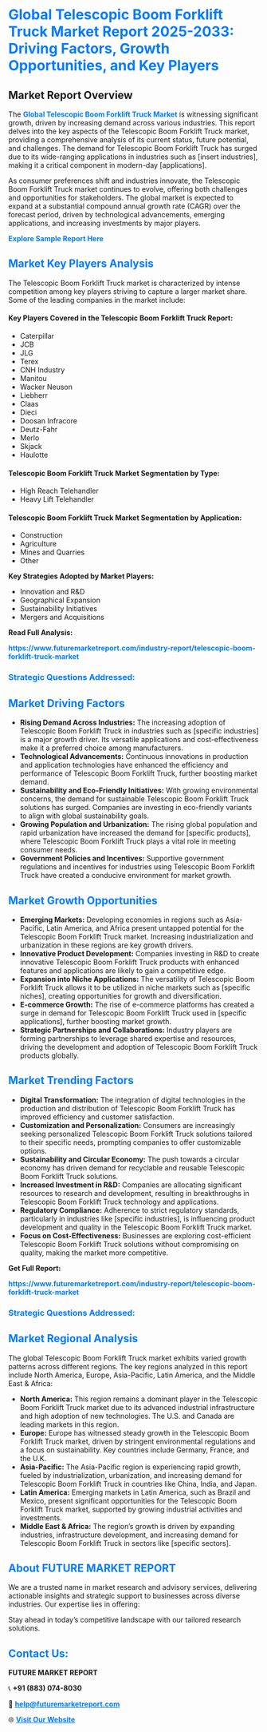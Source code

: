<h1 style="color: #007BFF;">Global Telescopic Boom Forklift Truck Market Report 2025-2033: Driving Factors, Growth Opportunities, and Key Players</h1>

<section id="overview">
<h2>Market Report Overview</h2>
<p>The <a href="https://www.futuremarketreport.com/industry-report/telescopic-boom-forklift-truck-market" style="color: #007BFF; text-decoration: none;"><strong>Global Telescopic Boom Forklift Truck Market</strong></a> is witnessing significant growth, driven by increasing demand across various industries. This report delves into the key aspects of the Telescopic Boom Forklift Truck market, providing a comprehensive analysis of its current status, future potential, and challenges. The demand for Telescopic Boom Forklift Truck has surged due to its wide-ranging applications in industries such as [insert industries], making it a critical component in modern-day [applications].</p>
<p>As consumer preferences shift and industries innovate, the Telescopic Boom Forklift Truck market continues to evolve, offering both challenges and opportunities for stakeholders. The global market is expected to expand at a substantial compound annual growth rate (CAGR) over the forecast period, driven by technological advancements, emerging applications, and increasing investments by major players.</p>
</section>

<section id="overview">
<p><a href="https://www.futuremarketreport.com/request-sample/reportId=57858" style="color: #007BFF; text-decoration: none;"><strong>Explore Sample Report Here</strong></a></p>
</section>

<section id="key-players">
<h2 style="color: #007BFF;">Market Key Players Analysis</h2>
<p>The Telescopic Boom Forklift Truck market is characterized by intense competition among key players striving to capture a larger market share. Some of the leading companies in the market include:</p>
<h4>Key Players Covered in the Telescopic Boom Forklift Truck Report:</h4>
<ul><li>Caterpillar</li><li>JCB</li><li>JLG</li><li>Terex</li><li>CNH Industry</li><li>Manitou</li><li>Wacker Neuson</li><li>Liebherr</li><li>Claas</li><li>Dieci</li><li>Doosan Infracore</li><li>Deutz-Fahr</li><li>Merlo</li><li>Skjack</li><li>Haulotte</li></ul>
<h4>Telescopic Boom Forklift Truck Market Segmentation by Type:</h4>
<ul><li>High Reach Telehandler</li><li>Heavy Lift Telehandler</li></ul>

<h4>Telescopic Boom Forklift Truck Market Segmentation by Application:</h4>
<ul><li>Construction</li><li>Agriculture</li><li>Mines and Quarries</li><li>Other</li></ul>
<p><strong>Key Strategies Adopted by Market Players:</strong></p>
<ul>
<li>Innovation and R&D</li>
<li>Geographical Expansion</li>
<li>Sustainability Initiatives</li>
<li>Mergers and Acquisitions</li>
</ul>
</section>

<section>
<p><strong>Read Full Analysis: </strong></p><a href="https://www.futuremarketreport.com/industry-report/telescopic-boom-forklift-truck-market" style="color: #007BFF; text-decoration: none;"><strong>https://www.futuremarketreport.com/industry-report/telescopic-boom-forklift-truck-market</strong></a>
<h3 style="color: #007BFF;">Strategic Questions Addressed:</h3>
</section>

<section id="driving-factors">
<h2 style="color: #007BFF;">Market Driving Factors</h2>
<ul>
<li><strong>Rising Demand Across Industries:</strong> The increasing adoption of Telescopic Boom Forklift Truck in industries such as [specific industries] is a major growth driver. Its versatile applications and cost-effectiveness make it a preferred choice among manufacturers.</li>
<li><strong>Technological Advancements:</strong> Continuous innovations in production and application technologies have enhanced the efficiency and performance of Telescopic Boom Forklift Truck, further boosting market demand.</li>
<li><strong>Sustainability and Eco-Friendly Initiatives:</strong> With growing environmental concerns, the demand for sustainable Telescopic Boom Forklift Truck solutions has surged. Companies are investing in eco-friendly variants to align with global sustainability goals.</li>
<li><strong>Growing Population and Urbanization:</strong> The rising global population and rapid urbanization have increased the demand for [specific products], where Telescopic Boom Forklift Truck plays a vital role in meeting consumer needs.</li>
<li><strong>Government Policies and Incentives:</strong> Supportive government regulations and incentives for industries using Telescopic Boom Forklift Truck have created a conducive environment for market growth.</li>
</ul>
</section>

<section id="growth-opportunities">
<h2 style="color: #007BFF;">Market Growth Opportunities</h2>
<ul>
<li><strong>Emerging Markets:</strong> Developing economies in regions such as Asia-Pacific, Latin America, and Africa present untapped potential for the Telescopic Boom Forklift Truck market. Increasing industrialization and urbanization in these regions are key growth drivers.</li>
<li><strong>Innovative Product Development:</strong> Companies investing in R&D to create innovative Telescopic Boom Forklift Truck products with enhanced features and applications are likely to gain a competitive edge.</li>
<li><strong>Expansion into Niche Applications:</strong> The versatility of Telescopic Boom Forklift Truck allows it to be utilized in niche markets such as [specific niches], creating opportunities for growth and diversification.</li>
<li><strong>E-commerce Growth:</strong> The rise of e-commerce platforms has created a surge in demand for Telescopic Boom Forklift Truck used in [specific applications], further boosting market growth.</li>
<li><strong>Strategic Partnerships and Collaborations:</strong> Industry players are forming partnerships to leverage shared expertise and resources, driving the development and adoption of Telescopic Boom Forklift Truck products globally.</li>
</ul>
</section>

<section id="trending-factors">
<h2 style="color: #007BFF;">Market Trending Factors</h2>
<ul>
<li><strong>Digital Transformation:</strong> The integration of digital technologies in the production and distribution of Telescopic Boom Forklift Truck has improved efficiency and customer satisfaction.</li>
<li><strong>Customization and Personalization:</strong> Consumers are increasingly seeking personalized Telescopic Boom Forklift Truck solutions tailored to their specific needs, prompting companies to offer customizable options.</li>
<li><strong>Sustainability and Circular Economy:</strong> The push towards a circular economy has driven demand for recyclable and reusable Telescopic Boom Forklift Truck solutions.</li>
<li><strong>Increased Investment in R&D:</strong> Companies are allocating significant resources to research and development, resulting in breakthroughs in Telescopic Boom Forklift Truck technology and applications.</li>
<li><strong>Regulatory Compliance:</strong> Adherence to strict regulatory standards, particularly in industries like [specific industries], is influencing product development and quality in the Telescopic Boom Forklift Truck market.</li>
<li><strong>Focus on Cost-Effectiveness:</strong> Businesses are exploring cost-efficient Telescopic Boom Forklift Truck solutions without compromising on quality, making the market more competitive.</li>
</ul>
</section>

<section>
<p><strong>Get Full Report: </strong></p><a href="https://www.futuremarketreport.com/industry-report/telescopic-boom-forklift-truck-market" style="color: #007BFF; text-decoration: none;"><strong>https://www.futuremarketreport.com/industry-report/telescopic-boom-forklift-truck-market</strong></a>
<h3 style="color: #007BFF;">Strategic Questions Addressed:</h3>
</section>


<section id="regional-analysis">
<h2 style="color: #007BFF;">Market Regional Analysis</h2>
<p>The global Telescopic Boom Forklift Truck market exhibits varied growth patterns across different regions. The key regions analyzed in this report include North America, Europe, Asia-Pacific, Latin America, and the Middle East & Africa:</p>
<ul>
<li><strong>North America:</strong> This region remains a dominant player in the Telescopic Boom Forklift Truck market due to its advanced industrial infrastructure and high adoption of new technologies. The U.S. and Canada are leading markets in this region.</li>
<li><strong>Europe:</strong> Europe has witnessed steady growth in the Telescopic Boom Forklift Truck market, driven by stringent environmental regulations and a focus on sustainability. Key countries include Germany, France, and the U.K.</li>
<li><strong>Asia-Pacific:</strong> The Asia-Pacific region is experiencing rapid growth, fueled by industrialization, urbanization, and increasing demand for Telescopic Boom Forklift Truck in countries like China, India, and Japan.</li>
<li><strong>Latin America:</strong> Emerging markets in Latin America, such as Brazil and Mexico, present significant opportunities for the Telescopic Boom Forklift Truck market, supported by growing industrial activities and investments.</li>
<li><strong>Middle East & Africa:</strong> The region’s growth is driven by expanding industries, infrastructure development, and increasing demand for Telescopic Boom Forklift Truck in sectors like [specific sectors].</li>
</ul>
</section>

<footer>
<h2 style="color: #007BFF;">About FUTURE MARKET REPORT</h2>
<p>We are a trusted name in market research and advisory services, delivering actionable insights and strategic support to businesses across diverse industries. Our expertise lies in offering:</p>

<p>Stay ahead in today’s competitive landscape with our tailored research solutions.</p>

<h2 style="color: #007BFF;">Contact Us:</h2>
<p><strong>FUTURE MARKET REPORT</strong></p>
<p>📞 <strong>+91 (883) 074-8030</strong></p>
<p>📧 <strong><a href="mailto:help@futuremarketreport.com" style="color: #007BFF;">help@futuremarketreport.com</a></strong></p>
<p>🌐 <strong><a href="https://www.futuremarketreport.com/" style="color: #007BFF;">Visit Our Website</a></strong></p>
</footer>